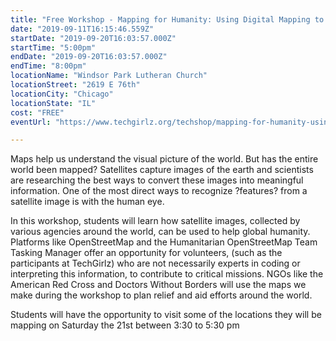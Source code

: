 ```yaml
---
title: "Free Workshop - Mapping for Humanity: Using Digital Mapping to Better the World"
date: "2019-09-11T16:15:46.559Z"
startDate: "2019-09-20T16:03:57.000Z"
startTime: "5:00pm"
endDate: "2019-09-20T16:03:57.000Z"
endTime: "8:00pm"
locationName: "Windsor Park Lutheran Church"
locationStreet: "2619 E 76th"
locationCity: "Chicago"
locationState: "IL"
cost: "FREE"
eventUrl: "https://www.techgirlz.org/techshop/mapping-for-humanity-using-digital-mapping-to-better-the-world/"

---
```


Maps help us understand the visual picture of the world. But has the entire world been mapped? Satellites capture images of the earth and scientists are researching the best ways to convert these images into meaningful information. One of the most direct ways to recognize ?features? from a satellite image is with the human eye.

In this workshop, students will learn how satellite images, collected by various agencies around the world, can be used to help global humanity. Platforms like OpenStreetMap and the Humanitarian OpenStreetMap Team Tasking Manager offer an opportunity for volunteers, (such as the participants at TechGirlz) who are not necessarily experts in coding or interpreting this information, to contribute to critical missions. NGOs like the American Red Cross and Doctors Without Borders will use the maps we make during the workshop to plan relief and aid efforts around the world.

Students will have the opportunity to visit some of the locations they will be mapping on Saturday the 21st between 3:30 to 5:30 pm

